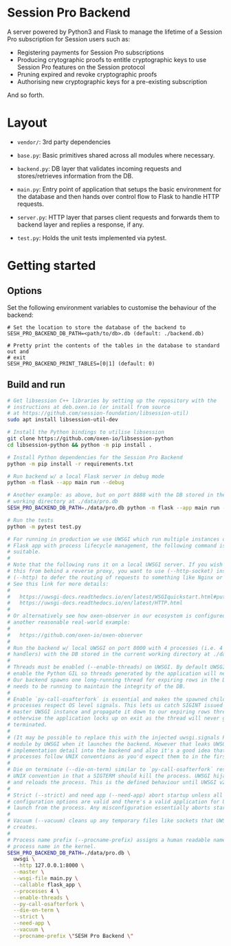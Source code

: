 # Session Pro Backend

A server powered by Python3 and Flask to manage the lifetime of a Session
Pro subscription for Session users such as:

- Registering payments for Session Pro subscriptions
- Producing crytographic proofs to entitle cryptographic keys to use Session Pro
  features on the Session protocol
- Pruning expired and revoke cryptographic proofs
- Authorising new cryptographic keys for a pre-existing subscription

And so forth.

# Layout

- `vendor/`: 3rd party dependencies

- `base.py`: Basic primitives shared across all modules where necessary.

- `backend.py`: DB layer that validates incoming requests and stores/retrieves
information from the DB.

- `main.py`: Entry point of application that setups the basic environment for the
database and then hands over control flow to Flask to handle HTTP requests.

- `server.py`: HTTP layer that parses client requests and forwards them to backend
layer and replies a response, if any.

- `test.py`: Holds the unit tests implemented via pytest.

# Getting started

## Options

Set the following environment variables to customise the behaviour of the
backend:

```
# Set the location to store the database of the backend to
SESH_PRO_BACKEND_DB_PATH=<path/to/db>.db (default: ./backend.db)

# Pretty print the contents of the tables in the database to standard out and
# exit
SESH_PRO_BACKEND_PRINT_TABLES=[0|1] (default: 0)
```

## Build and run

```bash
# Get libsession C++ libraries by setting up the repository with the
# instructions at deb.oxen.io (or install from source
# at https://github.com/session-foundation/libsession-util)
sudo apt install libsession-util-dev

# Install the Python bindings to utilise libsession
git clone https://github.com/oxen-io/libsession-python
cd libsession-python && python -m pip install .

# Install Python dependencies for the Session Pro Backend
python -m pip install -r requirements.txt

# Run backend w/ a local Flask server in debug mode
python -m flask --app main run --debug

# Another example: as above, but on port 8888 with the DB stored in the current
# working directory at ./data/pro.db
SESH_PRO_BACKEND_DB_PATH=./data/pro.db python -m flask --app main run --debug --port 8888

# Run the tests
python -m pytest test.py

# For running in production we use UWSGI which run multiple instances of the
# Flask app with process lifecycle management, the following command is
# suitable.
#
# Note that the following runs it on a local UWSGI server. If you wish to run
# this from behind a reverse proxy, you want to use (--http-socket) instead of
# (--http) to defer the routing of requests to something like Nginx or Caddy.
# See this link for more details:
#
#   https://uwsgi-docs.readthedocs.io/en/latest/WSGIquickstart.html#putting-behind-a-full-webserver
#   https://uwsgi-docs.readthedocs.io/en/latest/HTTP.html
#
# Or alternatively see how oxen-observer in our ecosystem is configured for
# another reasonable real-world example:
#
#   https://github.com/oxen-io/oxen-observer
#
# Run the backend w/ local UWSGI on port 8000 with 4 processes (i.e. 4 HTTP request
# handlers) with the DB stored in the current working directory at ./data/pro.db
#
# Threads must be enabled (--enable-threads) on UWSGI. By default UWSGI does not
# enable the Python GIL so threads generated by the application will never run.
# Our backend spawns one long-running thread for expiring rows in the DB, this
# needs to be running to maintain the integrity of the DB.
#
# Enable `py-call-osafterfork` is essential and makes the spawned child
# processes respect OS level signals. This lets us catch SIGINT issued from the
# master UWSGI instance and propagate it down to our expiring rows thread or
# otherwise the application locks up on exit as the thread will never get
# terminated.
#
# (It may be possible to replace this with the injected uwsgi.signals Python
# module by UWSGI when it launches the backend. However that leaks UWSGI
# implementation detail into the backend and also it's a good idea that child
# processes follow UNIX conventions as you'd expect them to in the first place).
#
# Die on terminate (--die-on-term) similar to `py-call-osafterfork` restores
# UNIX convention in that a SIGTERM should kill the process. UWSGI hijacks this
# and reloads the process. This is the defined behaviour until UWSGI v2.1.
#
# Strict (--strict) and need app (--need-app) abort startup unless all
# configuration options are valid and there's a valid application for UWSGI to
# launch from the process. Any misconfiguration essentially aborts startup.
#
# Vacuum (--vacuum) cleans up any temporary files like sockets that UWSGI
# creates.
#
# Process name prefix (--procname-prefix) assigns a human readable name as the
# process name in the kernel.
SESH_PRO_BACKEND_DB_PATH=./data/pro.db \
  uwsgi \
  --http 127.0.0.1:8000 \
  --master \
  --wsgi-file main.py \
  --callable flask_app \
  --processes 4 \
  --enable-threads \
  --py-call-osafterfork \
  --die-on-term \
  --strict \
  --need-app \
  --vacuum \
  --procname-prefix \"SESH Pro Backend \"
```
